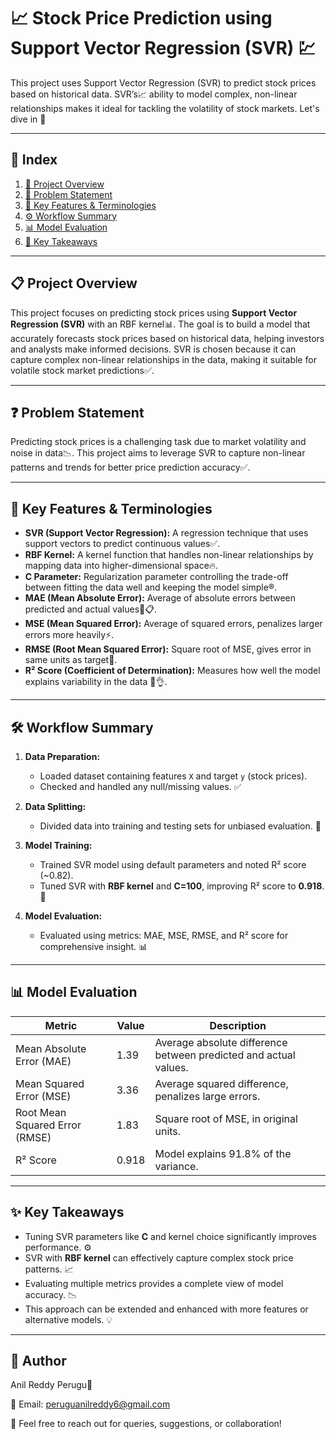 # 📈 Stock Price Prediction using Support Vector Regression (SVR) 💹

This project uses Support Vector Regression (SVR) to predict stock prices based on historical data. SVR’s📈 ability to model complex, non-linear relationships makes it ideal for tackling the volatility of stock markets. Let's dive in 🚀

---

## 📝 Index  
1. [📌 Project Overview](#-project-overview)  
2. [🎯 Problem Statement](#-problem-statement)  
3. [🧠 Key Features & Terminologies](#-key-features--terminologies)  
4. [⚙️ Workflow Summary](#️-workflow-summary)  
5. [📊 Model Evaluation](#-model-evaluation)  
6. [🔢 Key Takeaways](#-key-takeaways)  

---

## 📋 Project Overview  
This project focuses on predicting stock prices using **Support Vector Regression (SVR)** with an RBF kernel📊. The goal is to build a model that accurately forecasts stock prices based on historical data, helping investors and analysts make informed decisions. SVR is chosen because it can capture complex non-linear relationships in the data, making it suitable for volatile stock market predictions✅.

---

## ❓ Problem Statement  
Predicting stock prices is a challenging task due to market volatility and noise in data📉. This project aims to leverage SVR to capture non-linear patterns and trends for better price prediction accuracy✅.

---

## 🧠 **Key Features & Terminologies** 
- **SVR (Support Vector Regression):** A regression technique that uses support vectors to predict continuous values✅.  
- **RBF Kernel:** A kernel function that handles non-linear relationships by mapping data into higher-dimensional space🔥.  
- **C Parameter:** Regularization parameter controlling the trade-off between fitting the data well and keeping the model simple®️.  
- **MAE (Mean Absolute Error):** Average of absolute errors between predicted and actual values🧨📋.  
- **MSE (Mean Squared Error):** Average of squared errors, penalizes larger errors more heavily⚡.  
- **RMSE (Root Mean Squared Error):** Square root of MSE, gives error in same units as target📐.  
- **R² Score (Coefficient of Determination):** Measures how well the model explains variability in the data 💫👌.

---

## 🛠️ Workflow Summary  
1. **Data Preparation:**  
   - Loaded dataset containing features `X` and target `y` (stock prices).  
   - Checked and handled any null/missing values. ✅  

2. **Data Splitting:**  
   - Divided data into training and testing sets for unbiased evaluation. 🔀  

3. **Model Training:**  
   - Trained SVR model using default parameters and noted R² score (~0.82).  
   - Tuned SVR with **RBF kernel** and **C=100**, improving R² score to **0.918**. 🚀  

4. **Model Evaluation:**  
   - Evaluated using metrics: MAE, MSE, RMSE, and R² score for comprehensive insight. 📊  

---

## 📊 Model Evaluation  
| Metric                   | Value        | Description                                             |  
|--------------------------|--------------|---------------------------------------------------------|  
| Mean Absolute Error (MAE) | 1.39         | Average absolute difference between predicted and actual values. |  
| Mean Squared Error (MSE)  | 3.36         | Average squared difference, penalizes large errors.    |  
| Root Mean Squared Error (RMSE) | 1.83    | Square root of MSE, in original units.               |  
| R² Score                  | 0.918        | Model explains 91.8% of the variance.                   |

---

## ✨ Key Takeaways  
- Tuning SVR parameters like **C** and kernel choice significantly improves performance. ⚙️  
- SVR with **RBF kernel** can effectively capture complex stock price patterns. 📈  
- Evaluating multiple metrics provides a complete view of model accuracy. 📉  
- This approach can be extended and enhanced with more features or alternative models. 💡  

---

## 📇 Author

Anil Reddy Perugu💝

📧 Email: peruguanilreddy6@gmail.com

📍 Feel free to reach out for queries, suggestions, or collaboration!
